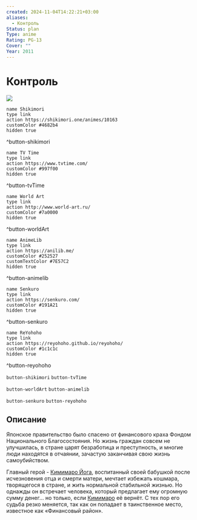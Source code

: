 ```yaml
---
created: 2024-11-04T14:22:21+03:00
aliases:
  - Контроль
Status: plan
Type: anime
Rating: PG-13
Cover: ""
Year: 2011
---
```


# Контроль

![](https://nyaa.shikimori.one/uploads/poster/animes/10163/3dbd5f9193eb2c56ccb835bfc70860b3.jpeg)

```button
name Shikimori
type link
action https://shikimori.one/animes/10163
customColor #4682b4
hidden true
```
^button-shikimori

```button
name TV Time
type link
action https://www.tvtime.com/
customColor #997f00
hidden true
```
^button-tvTime

```button
name World Art
type link
action http://www.world-art.ru/
customColor #7a0000
hidden true
```
^button-worldArt

```button
name AnimeLib
type link
action https://anilib.me/
customColor #252527
customTextColor #7E57C2
hidden true
```
^button-animelib

```button
name Senkuro
type link
action https://senkuro.com/
customColor #191A21
hidden true
```
^button-senkuro

```button
name ReYohoho
type link
action https://reyohoho.github.io/reyohoho/
customColor #1c1c1c
hidden true
```
^button-reyohoho

`button-shikimori` `button-tvTime`

`button-worldArt` `button-animelib`

`button-senkuro` `button-reyohoho`

## Описание

Японское правительство было спасено от финансового краха Фондом Национального Благосостояния. Но жизнь граждан совсем не улучшилась, в стране царят безработица и преступность, и многие люди находятся в отчаянии, зачастую заканчивая свою жизнь самоубийством.

Главный герой - [Кимимаро Йога](https://shikimori.one/characters/40449-kimimaro-yoga), воспитанный своей бабушкой после исчезновения отца и смерти матери, мечтает избежать кошмара, творящегося в стране, и жить нормальной стабильной жизнью. Но однажды он встречает человека, который предлагает ему огромную сумму денег... но только, если [Кимимаро](https://shikimori.one/characters/40449-kimimaro-yoga) её вернёт. С тех пор его судьба резко меняется, так как он попадает в таинственное место, известное как «Финансовый район».
